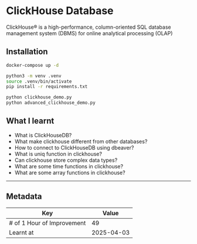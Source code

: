 # ClickHouse Database

ClickHouse® is a high-performance, column-oriented SQL database management system (DBMS) for online analytical processing (OLAP)

## Installation

```bash
docker-compose up -d

python3 -m venv .venv
source .venv/bin/activate
pip install -r requirements.txt

python clickhouse_demo.py
python advanced_clickhouse_demo.py
```

## What I learnt

- What is ClickHouseDB?
- What make clickhouse different from other databases?
- How to connect to ClickHouseDB using dbeaver?
- What is uniq function in clickhouse?
- Can clickhouse store complex data types?
- What are some time functions in clickhouse?
- What are some array functions in clickhouse?
---

## Metadata

| Key | Value |
|-----|-------|
| # of 1 Hour of Improvement | 49 |
| Learnt at | 2025-04-03 |